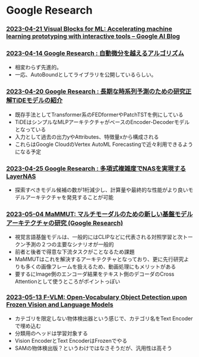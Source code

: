 # Google Research

### [2023-04-21 Visual Blocks for ML: Accelerating machine learning prototyping with interactive tools – Google AI Blog](https://ai.googleblog.com/2023/04/visual-blocks-for-ml-accelerating.html)

### [2023-04-14 Google Research : 自動微分を越えるアルゴリズム](https://ai.googleblog.com/2023/04/beyond-automatic-differentiation.html)

- 相変わらず先進的。
- 一応、AutoBoundとしてライブラリを公開しているらしい。

### [2023-04-20 Google Research : 長期な時系列予測のための研究正解TiDEモデルの紹介](https://ai.googleblog.com/2023/04/recent-advances-in-deep-long-horizon.html)

- 既存手法としてTransformer系のFEDformerやPatchTSTを例にしている
- TiDEはシンプルなMLPアーキテクチャがベースのEncoder-Decoderモデルとなっている
- 入力として過去の出力yやAttributes、特徴量xから構成される
- これらはGoogle CloudのVertex AutoML Forecastingで近々利用できるようになる予定

### [2023-04-25 Google Research : 多項式複雑度でNASを実現するLayerNAS](https://ai.googleblog.com/2023/04/layernas-neural-architecture-search-in.html)

- 探索すべきモデル候補の数が1桁減少し、計算量や最終的な性能がより良いモデルアーキテクチャを発見することが可能

### [2023-05-04 MaMMUT: マルチモーダルのための新しい基盤モデルアーキテクチャの研究 (Google Research)](https://ai.googleblog.com/2023/05/mammut-simple-vision-encoder-text.html)

- 視覚言語基盤モデルは、一般的にはCLIPなどに代表される対照学習と次トークン予測の２つの主要なシナリオが一般的
- 前者と後者で得意な下流タスクがことなるため課題
- MaMMUTはこれを解決するアーキテクチャとなっており、更に先行研究よりも多くの画像フレームを扱えるため、動画処理にもメリットがある
- 要するにImage側のエンコーダ結果をテキスト側のデコーダのCross Attentionとして使うところがポイントっぽい

### [2023-05-13 F-VLM: Open-Vocabulary Object Detection upon Frozen Vision and Language Models](https://ai.googleblog.com/2023/05/f-vlm-open-vocabulary-object-detection.html)

- カテゴリを限定しない物体検出器という感じで、カテゴリ名をText Encoderで埋め込む
- 分類用のヘッドは学習対象する
- Vision EncoderとText EncoderはFrozenでやる
- SAMの物体検出版？というわけではなさそうだが、汎用性は高そう
